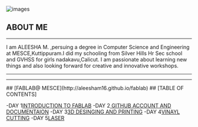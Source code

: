 ![images](https://user-images.githubusercontent.com/32714429/31784823-eaafc810-b4b7-11e7-8efe-92d4b79a5547.png)


## ABOUT ME
<hr>


 I am ALEESHA M. ,persuing a degree in Computer Science and Engineering at MESCE,Kuttippuram.I did my schooling from Silver Hills Hr Sec school and GVHSS for girls nadakavu,Calicut. I am passionate about learning new things and also looking forward for creative and innovative workshops.  
 <hr>
 





<hr>
## [FABLAB@ MESCE](http://aleesham16.github.io/fablab)
## [TABLE OF CONTENTS]

-DAY 1[INTRODUCTION TO FABLAB](http://aleesham16.guthub.io/day1)
-DAY 2[ GITHUB ACCOUNT AND DOCUMENTAION](http://aleesham16.guthub.io/day2)
-DAY 3[3D DESINGING AND PRINTING](http://aleesham16.guthub.io/day3)
-DAY 4[VINAYL CUTTING](http://aleesham16.guthub.io/day4)
-DAY 5[LASER ](http://aleesham16.guthub.io/day5)










